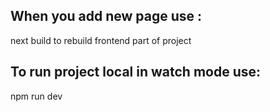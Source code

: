 ## When you add new page use :
next build to rebuild frontend part of project
## To run project local in watch mode use:
npm run dev
